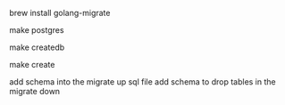 brew install golang-migrate

make postgres

make createdb

make create

add schema into the migrate up sql file
add schema to drop tables in the migrate down
